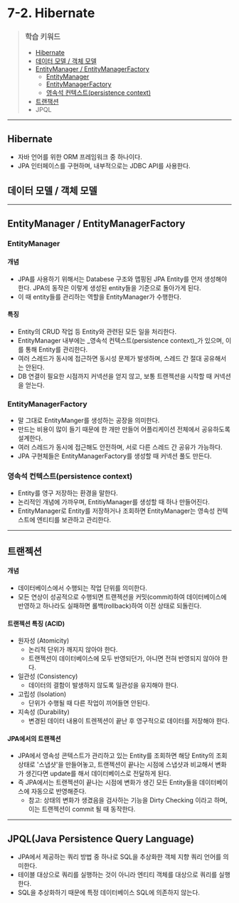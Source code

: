 # 7-2. Hibernate

> ### 학습 키워드
>
> * [Hibernate](7-2.-hibernate.md#hibernate)
> * [데이터 모델 / 객체 모델](7-2.-hibernate.md#undefined-1)
> * [EntityManager / EntityManagerFactory](7-2.-hibernate.md#entitymanager)
>   * [EntityManager](7-2.-hibernate.md#entitymanager-1)
>   * [EntityManagerFactory](7-2.-hibernate.md#entitymanagerfactory)
>   * [영속석 컨텍스트(persistence context)](7-2.-hibernate.md#persistence-context)
> * [트랜잭션](7-2.-hibernate.md#undefined-4)
> * JPQL

***

## Hibernate

* 자바 언어를 위한 ORM 프레임워크 중 하나이다.
* JPA 인터페이스를 구현하며, 내부적으로는 JDBC API를 사용한다.

## 데이터 모델 / 객체 모델

***

## EntityManager / EntityManagerFactory

### EntityManager

#### 개념

* JPA를 사용하기 위해서는 Databese 구조와 맵핑된 JPA Entity를 먼저 생성해야 한다. JPA의 동작은 이렇게 생성된 entity들을 기준으로 돌아가게 된다.&#x20;
* 이 때 entity들를 관리하는 역할을 EntityManager가 수행한다.

#### 특징

* Entity의 CRUD 작업 등 Entity와 관련된 모든 일을 처리한다.
* EntityManager 내부에는 _영속석 컨텍스트(persistence context)_가 있으며, 이를 통해 Entity를 관리한다.
* 여러 스레드가 동시에 접근하면 동시성 문제가 발생하며, 스레드 간 절대 공유해서는 안된다.
* DB 연결이 필요한 시점까지 커넥션을 얻지 않고, 보통 트랜젝션을 시작할 때 커넥션을 얻는다.

### EntityManagerFactory

* 말 그대로 EntityManger를 생성하는 공장을 의미한다.
* 만드는 비용이 많이 들기 때문에 한 개만 만들어 어플리케이션 전체에서 공유하도록 설계한다.
* 여러 스레드가 동시에 접근해도 안전하며, 서로 다른 스레드 간 공유가 가능하다.
* JPA 구현체들은 EntityManagerFactory를 생성할 때 커넥션 풀도 만든다.

### 영속석 컨텍스트(persistence context)

* Entity를 영구 저장하는 환경을 말한다.
* 논리적인 개념에 가까우며, EntitiyManager를 생성할 때 하나 만들어진다.
* EntityManager로 Entity를 저장하거나 조회하면 EntityManager는 영속성 컨텍스트에 엔티티를 보관하고 관리한다.

***

## 트랜젝션

#### 개념

* 데이터베이스에서 수행되는 작업 단위를 의미한다.
* 모든 연상이 성공적으로 수행되면 트랜젝션을 커밋(commit)하여 데이터베이스에 반영하고 하나라도 실패하면 롤백(rollback)하여 이전 상태로 되돌린다.

#### 트랜젝션 특징 (ACID)

* 원자성 (Atomicity)
  * 논리적 단위가 깨지지 않아야 한다.
  * 트랜젝션이 데이터베이스에 모두 반영되던가, 아니면 전혀 반영되지 않아야 한다.
* 일관성 (Consistency)
  * 데이터의 결함이 발생하지 않도록 일관성을 유지해야 한다.
* 고립성 (Isolation)
  * 단위가 수행될 때 다른 작업이 끼어들면 안된다.
* 지속성 (Durability)
  * 변경된 데이터 내용이 트렌젝션이 끝난 후 영구적으로 데이터를 저장해야 한다.

#### JPA에서의 트랜젝션

* JPA에서 영속성 콘텍스트가 관리하고 있는 Entity를 조회하면 해당 Entity의 조회 상태로 '스냅샷'을 만들어놓고, 트랜젝션이 끝나는 시점에 스냅샷과 비교해서 변화가 생긴다면 update를 해서 데이터베이스로 전달하게 된다.
* 즉 JPA에서는 트랜젝션이 끝나는 시점에 변화가 생긴 모든 Entity들을 데이터베이스에 자동으로 반영해준다.
  * 참고:  상태의 변화가 생겼음을 검사하는 기능을 Dirty Checking 이라고 하며, 이는 트랜젝션이 commit 될 때 동작한다.

***

## JPQL(Java Persistence Query Language)

* JPA에서 제공하는 쿼리 방법 중 하나로 SQL을 추상화한 객체 지향 쿼리 언어를 의미한다.
* 테이블 대상으로 쿼리를 실행하는 것이 아니라 엔티티 객체를 대상으로 쿼리를 실행한다.
* SQL을 추상화하기 때문에 특정 데이터베이스 SQL에 의존하지 않는다.
